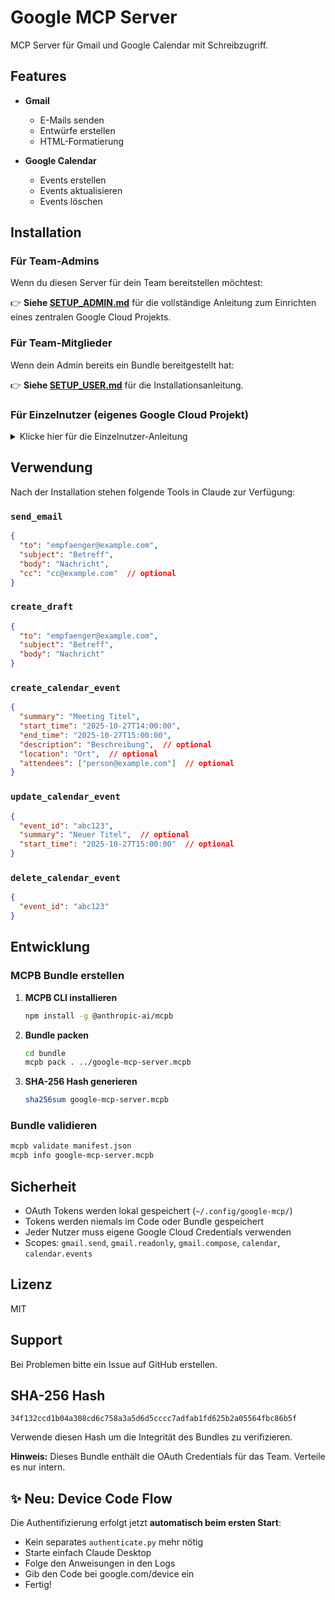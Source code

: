 # Google MCP Server

MCP Server für Gmail und Google Calendar mit Schreibzugriff.

## Features

- **Gmail**
  - E-Mails senden
  - Entwürfe erstellen
  - HTML-Formatierung

- **Google Calendar**
  - Events erstellen
  - Events aktualisieren
  - Events löschen

## Installation

### Für Team-Admins

Wenn du diesen Server für dein Team bereitstellen möchtest:

👉 **Siehe [SETUP_ADMIN.md](SETUP_ADMIN.md)** für die vollständige Anleitung zum Einrichten eines zentralen Google Cloud Projekts.

### Für Team-Mitglieder

Wenn dein Admin bereits ein Bundle bereitgestellt hat:

👉 **Siehe [SETUP_USER.md](SETUP_USER.md)** für die Installationsanleitung.

### Für Einzelnutzer (eigenes Google Cloud Projekt)

<details>
<summary>Klicke hier für die Einzelnutzer-Anleitung</summary>

#### Voraussetzungen

- Python 3.11 oder höher
- Google Cloud Project mit aktivierten APIs (Gmail, Calendar)
- OAuth 2.0 Credentials

#### Schritt 1: Google Cloud Projekt einrichten

1. Gehe zu [Google Cloud Console](https://console.cloud.google.com)
2. Erstelle ein neues Projekt
3. Aktiviere Gmail API und Calendar API
4. Erstelle OAuth 2.0 Credentials (Desktop App)
5. Lade `credentials.json` herunter

#### Schritt 2: Installation

**Option A: MCPB Bundle**

1. Bundle herunterladen
2. `credentials.json` ins Bundle-Verzeichnis kopieren
3. Bundle neu packen: `mcpb pack bundle google-mcp-server.mcpb`
4. Bundle in Claude Desktop installieren
5. Claude Desktop starten - Authentifizierung erfolgt automatisch beim ersten Nutzen!

**Option B: Manuelle Installation**

1. Repository klonen:
   ```bash
   git clone https://github.com/USERNAME/REPO.git
   cd google-mcp-server
   ```

2. Dependencies installieren:
   ```bash
   pip install -r requirements.txt
   ```

3. Credentials konfigurieren:
   ```bash
   mkdir -p ~/.config/google-mcp
   cp credentials.json ~/.config/google-mcp/
   ```

4. Authentifizieren:
   ```bash
   python3 authenticate.py
   ```

5. Claude Desktop Config:
   ```json
   {
     "mcpServers": {
       "google": {
         "command": "python3",
         "args": ["/pfad/zu/server.py"]
       }
     }
   }
   ```

</details>

## Verwendung

Nach der Installation stehen folgende Tools in Claude zur Verfügung:

### `send_email`
```json
{
  "to": "empfaenger@example.com",
  "subject": "Betreff",
  "body": "Nachricht",
  "cc": "cc@example.com"  // optional
}
```

### `create_draft`
```json
{
  "to": "empfaenger@example.com",
  "subject": "Betreff",
  "body": "Nachricht"
}
```

### `create_calendar_event`
```json
{
  "summary": "Meeting Titel",
  "start_time": "2025-10-27T14:00:00",
  "end_time": "2025-10-27T15:00:00",
  "description": "Beschreibung",  // optional
  "location": "Ort",  // optional
  "attendees": ["person@example.com"]  // optional
}
```

### `update_calendar_event`
```json
{
  "event_id": "abc123",
  "summary": "Neuer Titel",  // optional
  "start_time": "2025-10-27T15:00:00"  // optional
}
```

### `delete_calendar_event`
```json
{
  "event_id": "abc123"
}
```

## Entwicklung

### MCPB Bundle erstellen

1. **MCPB CLI installieren**
   ```bash
   npm install -g @anthropic-ai/mcpb
   ```

2. **Bundle packen**
   ```bash
   cd bundle
   mcpb pack . ../google-mcp-server.mcpb
   ```

3. **SHA-256 Hash generieren**
   ```bash
   sha256sum google-mcp-server.mcpb
   ```

### Bundle validieren
```bash
mcpb validate manifest.json
mcpb info google-mcp-server.mcpb
```

## Sicherheit

- OAuth Tokens werden lokal gespeichert (`~/.config/google-mcp/`)
- Tokens werden niemals im Code oder Bundle gespeichert
- Jeder Nutzer muss eigene Google Cloud Credentials verwenden
- Scopes: `gmail.send`, `gmail.readonly`, `gmail.compose`, `calendar`, `calendar.events`

## Lizenz

MIT

## Support

Bei Problemen bitte ein Issue auf GitHub erstellen.

## SHA-256 Hash

```
34f132ccd1b04a308cd6c758a3a5d6d5cccc7adfab1fd625b2a05564fbc86b5f
```

Verwende diesen Hash um die Integrität des Bundles zu verifizieren.

**Hinweis:** Dieses Bundle enthält die OAuth Credentials für das Team. Verteile es nur intern.

## ✨ Neu: Device Code Flow

Die Authentifizierung erfolgt jetzt **automatisch beim ersten Start**:
- Kein separates `authenticate.py` mehr nötig
- Starte einfach Claude Desktop
- Folge den Anweisungen in den Logs
- Gib den Code bei google.com/device ein
- Fertig!
